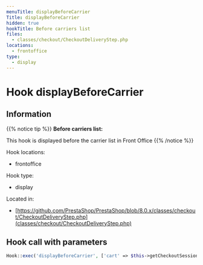 ```yaml
---
menuTitle: displayBeforeCarrier
Title: displayBeforeCarrier
hidden: true
hookTitle: Before carriers list
files:
  - classes/checkout/CheckoutDeliveryStep.php
locations:
  - frontoffice
type:
  - display
---
```


# Hook displayBeforeCarrier

## Information

{{% notice tip %}}
**Before carriers list:** 

This hook is displayed before the carrier list in Front Office
{{% /notice %}}

Hook locations: 
  - frontoffice

Hook type: 
  - display

Located in: 
  - [https://github.com/PrestaShop/PrestaShop/blob/8.0.x/classes/checkout/CheckoutDeliveryStep.php](classes/checkout/CheckoutDeliveryStep.php)

## Hook call with parameters

```php
Hook::exec('displayBeforeCarrier', ['cart' => $this->getCheckoutSession()->getCart()])
```